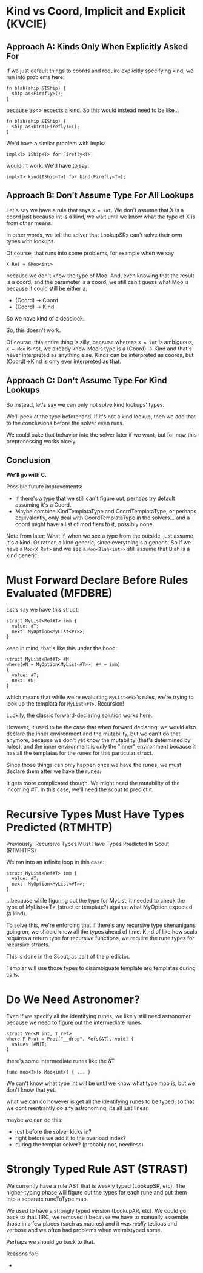 

# Kind vs Coord, Implicit and Explicit (KVCIE)

## Approach A: Kinds Only When Explicitly Asked For

If we just default things to coords and require explicitly specifying kind, we run into problems here:
```
fn blah(ship &IShip) {
  ship.as<Firefly>();
}
```
because as<> expects a kind. So this would instead need to be like...
```
fn blah(ship &IShip) {
  ship.as<kind(Firefly)>();
}
```

We'd have a similar problem with impls:
```
impl<T> IShip<T> for Firefly<T>;
```
wouldn't work. We'd have to say:
```
impl<T> kind(IShip<T>) for kind(Firefly<T>);
```


## Approach B: Don't Assume Type For All Lookups

Let's say we have a rule that says `X = int`. We don't assume that X is a coord just because int is a kind, we wait until we know what the type of X is from other means.

In other words, we tell the solver that LookupSRs can't solve their own types with lookups.

Of course, that runs into some problems, for example when we say
```
X Ref = &Moo<int>
```
because we don't know the type of Moo. And, even knowing that the result is a coord, and the parameter is a coord, we still can't guess what Moo is because it could still be either a:

 * (Coord) -> Coord
 * (Coord) -> Kind

So we have kind of a deadlock.

So, this doesn't work.

Of course, this entire thing is silly, because whereas `X = int` is ambiguous, `X = Moo` is not, we already know Moo's type is a (Coord) -> Kind and that's never interpreted as anything else. Kinds can be interpreted as coords, but (Coord)->Kind is only ever interpreted as that.


## Approach C: Don't Assume Type For Kind Lookups

So instead, let's say we can only not solve kind lookups' types.

We'll peek at the type beforehand. If it's not a kind lookup, then we add that to the conclusions before the solver even runs.

We could bake that behavior into the solver later if we want, but for now this preprocessing works nicely.


## Conclusion

**We'll go with C.**

Possible future improvements:

 * If there's a type that we still can't figure out, perhaps try default assuming it's a Coord.
 * Maybe combine KindTemplataType and CoordTemplataType, or perhaps equivalently, only deal with CoordTemplataType in the solvers... and a coord might have a list of modifiers to it, possibly none.


Note from later: What if, when we see a type from the outside, just assume it's a kind. Or rather, a kind generic, since everything's a generic. So if we have a `Moo<X Ref>` and we see a `Moo<Blah<int>>` still assume that Blah is a kind generic.


# Must Forward Declare Before Rules Evaluated (MFDBRE)

Let's say we have this struct:
```
struct MyList<Ref#T> imm {
  value: #T;
  next: MyOption<MyList<#T>>;
}
```
keep in mind, that's like this under the hood:
```
struct MyList<Ref#T> #M
where(#N = MyOption<MyList<#T>>, #M = imm)
{
  value: #T;
  next: #N;
}
```
which means that while we're evaluating `MyList<#T>`'s rules, we're trying to look up the templata for `MyList<#T>`. Recursion!

Luckily, the classic forward-declaring solution works here.

However, it used to be the case that when forward declaring, we would also declare the inner environment and the mutability, but we can't do that anymore, because we don't yet know the mutability (that's determined by rules), and the inner environment is only the "inner" environment because it has all the templatas for the runes for this particular struct.

Since those things can only happen once we have the runes, we must declare them after we have the runes.

It gets more complicated though. We might need the mutability of the incoming #T. In this case, we'll need the scout to predict it.


# Recursive Types Must Have Types Predicted (RTMHTP)

Previously: Recursive Types Must Have Types Predicted In Scout (RTMHTPS)

We ran into an infinite loop in this case: 
```
struct MyList<Ref#T> imm {
  value: #T;
  next: MyOption<MyList<#T>>;
}
```
...because while figuring out the type for MyList, it needed to check the type of MyList<#T> (struct or template?) against what MyOption expected (a kind).

To solve this, we're enforcing that if there's any recursive type shenanigans going on, we should know all the types ahead of time. Kind of like how scala requires a return type for recursive functions, we require the rune types for recursive structs.

This is done in the Scout, as part of the predictor.

Templar will use those types to disambiguate template arg templatas during calls.



# Do We Need Astronomer?

Even if we specify all the identifying runes, we likely still need astronomer because we need to figure out the intermediate runes.

```
struct Vec<N int, T ref>
where F Prot = Prot["__drop", Refs(&T), void] {
  values [#N]T;
}
```

there's some intermediate runes like the &T

```
func moo<T>(x Moo<int>) { ... }
```

We can't know what type int will be until we know what type moo is, but we don't know that yet.

what we can do however is get all the identifying runes to be typed, so that we dont reentrantly do any astronoming, its all just linear.

maybe we can do this:

 * just before the solver kicks in?
 * right before we add it to the overload index?
 * during the templar solver? (probably not, needless)


# Strongly Typed Rule AST (STRAST)

We currently have a rule AST that is weakly typed (LookupSR, etc). The higher-typing phase will figure out the types for each rune and put them into a separate runeToType map.

We used to have a strongly typed version (LookupAR, etc). We could go back to that. IIRC, we removed it because we have to manually assemble those in a few places (such as macros) and it was _really_ tedious and verbose and we often had problems when we mistyped some.

Perhaps we should go back to that.

Reasons for:

 * 



